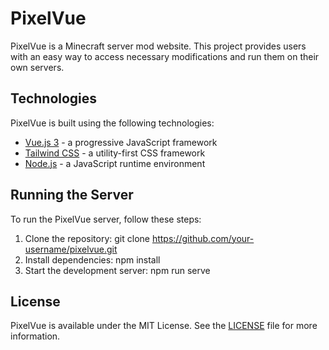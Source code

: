 # PixelVue

PixelVue is a Minecraft server mod website. This project provides users with an
easy way to access necessary modifications and run them on their own servers.

## Technologies

PixelVue is built using the following technologies:

- [Vue.js 3](https://v3.vuejs.org/) - a progressive JavaScript framework
- [Tailwind CSS](https://tailwindcss.com/) - a utility-first CSS framework
- [Node.js](https://nodejs.org/) - a JavaScript runtime environment

## Running the Server

To run the PixelVue server, follow these steps:

1. Clone the repository: git clone https://github.com/your-username/pixelvue.git
2. Install dependencies: npm install
3. Start the development server: npm run serve

## License

PixelVue is available under the MIT License. See the [LICENSE](./LICENSE) file
for more information.
